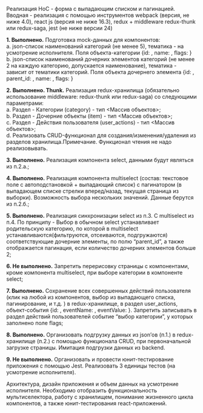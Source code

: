 Реализация HoC - форма с выпадающим списком и пагинацией.   
Вводная - реализация с помощью инструментов webpack (версия, не ниже 4.0), react js (версия не ниже 16.3), redux + middleware redux-thunk или redux-saga, jest (не ниже версии 24)   
   
**1. Выполнено.** 
Подготовка mock-данных для компонентов:   
a. json-список наименований категорий (не менее 5), тематика - на усмотрение исполнителя. Поля объекта-категории {id: <int>, name: <string>, flags: <string>}   
b. json-список наименований дочерних элементов категорий (не менее 2 на каждую категорию, допускается наименование), тематика - зависит от тематики категорий. Поля объекта дочернего элемента {id: <int>, parent_id: <int>, name: <string>, flags: <string>}   

**2. Выполнено. Thunk.**
Реализация redux-хранилища (обязательно использование middleware: redux-thunk или redux-saga) со следующими параметрами:   
a. Раздел - Категории (category) - тип <Массив объектов>;   
b. Раздел - Дочерние объекты (item) - тип <Массив объектов>;   
c. Раздел - Действия пользователя (user_actions) - тип <Массив объектов>;   
d. Реализовать CRUD-функционал для создания/изменения/удаления из разделов хранилища.Примечание. Функционал чтения не надо реализовывать.   

**3. Выполнено.** 
Реализация компонента select, данными будут являться из п.2.а.;

**4. Выполнено.**
Реализация компонента multiselect (состав: текстовое поле с автоподстановкой + выпадающий список) с пагинатором (в выпадающем списке стрелки вперед/назад, текущая страница из выборки). Возможность выбора нескольких значений. Данные берутся из п.2.б.;   

**5. Выполнено.**
Реализация синхронизации select из п.3. С multiselect из п.4. По принципу - Выбор в обычном select устанавливает родительскую категорию, по которой в multiselect устанавливаются(фильтруются, отсеиваются, подгружаются) соответствующие дочерние элементы, по полю “parent_id”, а также отображается пагинация, если количество дочерних элементов больше 2;   

**6. Не выполнено.**
Запретить перерисовку страницы с компонентами, кроме компонента multiselect, при выборе категории в компоненте select;   

**7. Выполнено.**
Сохранение всех совершенных действий пользователя (клик на любой из компонентов, выбор из выпадающего списка, пагинирование, и т.д. ) в redux-хранилище, в раздел user_actions, объект-события {id: <int>, eventName: <string>, eventValue: <string>}. Запретить записывать в раздел действий пользователей событие “выбор категории”, у которых заполнено поле flags;   

**8. Выполнено.**
Организовать подгрузку данных из json’ов (п.1.) в redux-хранилище (п.2.) с помощью функционала CRUD, при первоначальной загрузке страницы. Имитация подгрузки данных из backend.

**9. Не выполнено.** 
Организовать и провести юнит-тестирование приложения с помощью Jest. Реализовать 3 единицы тестов (на усмотрение исполнителя).   
   
Архитектура, дизайн приложения и объем данных на усмотрение исполнителя. Необходимо отобразить функциональность мультиселектора, работу с хранилищем, понимание жизненного цикла компонентов, а также юнит-тестирования react-приложений.
